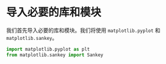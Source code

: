 # 导入必要的库和模块

我们首先导入必要的库和模块。我们将使用 `matplotlib.pyplot` 和 `matplotlib.sankey`。

```python
import matplotlib.pyplot as plt
from matplotlib.sankey import Sankey
```
